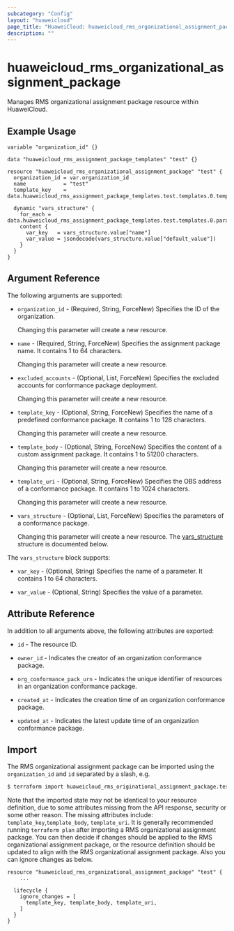 ```yaml
---
subcategory: "Config"
layout: "huaweicloud"
page_title: "HuaweiCloud: huaweicloud_rms_organizational_assignment_package"
description: ""
---
```


# huaweicloud_rms_organizational_assignment_package

Manages RMS organizational assignment package resource within HuaweiCloud.

## Example Usage

```hcl
variable "organization_id" {}

data "huaweicloud_rms_assignment_package_templates" "test" {}

resource "huaweicloud_rms_organizational_assignment_package" "test" {
  organization_id = var.organization_id
  name            = "test"
  template_key    = data.huaweicloud_rms_assignment_package_templates.test.templates.0.template_key

  dynamic "vars_structure" {
    for_each = data.huaweicloud_rms_assignment_package_templates.test.templates.0.parameters
    content {
      var_key   = vars_structure.value["name"]
      var_value = jsondecode(vars_structure.value["default_value"])
    }
  }
}
```

## Argument Reference

The following arguments are supported:

* `organization_id` - (Required, String, ForceNew) Specifies the ID of the organization.

  Changing this parameter will create a new resource.

* `name` - (Required, String, ForceNew) Specifies the assignment package name. It contains 1 to 64 characters.

  Changing this parameter will create a new resource.

* `excluded_accounts` - (Optional, List, ForceNew) Specifies the excluded accounts for conformance package deployment.

  Changing this parameter will create a new resource.

* `template_key` - (Optional, String, ForceNew) Specifies the name of a predefined conformance package. It contains 1 to
  128 characters.

  Changing this parameter will create a new resource.

* `template_body` - (Optional, String, ForceNew) Specifies the content of a custom assignment package. It contains 1 to
  51200 characters.

  Changing this parameter will create a new resource.

* `template_uri` - (Optional, String, ForceNew) Specifies the OBS address of a conformance package. It contains 1 to
  1024 characters.

  Changing this parameter will create a new resource.

* `vars_structure` - (Optional, List, ForceNew) Specifies the parameters of a conformance package.

  Changing this parameter will create a new resource.
The [vars_structure](#OrgAssignmentPackage_VarStructure) structure is documented below.

<a name="OrgAssignmentPackage_VarStructure"></a>
The `vars_structure` block supports:

* `var_key` - (Optional, String) Specifies the name of a parameter. It contains 1 to 64 characters.

* `var_value` - (Optional, String) Specifies the value of a parameter.

## Attribute Reference

In addition to all arguments above, the following attributes are exported:

* `id` - The resource ID.

* `owner_id` - Indicates the creator of an organization conformance package.

* `org_conformance_pack_urn` - Indicates the unique identifier of resources in an organization conformance package.

* `created_at` - Indicates the creation time of an organization conformance package.

* `updated_at` - Indicates the latest update time of an organization conformance package.

## Import

The RMS organizational assignment package can be imported using the `organization_id` and `id` separated by a slash, e.g.

```bash
$ terraform import huaweicloud_rms_originational_assignment_package.test <organization_id>/<id>
```

Note that the imported state may not be identical to your resource definition, due to some attributes missing from the
API response, security or some other reason. The missing attributes include: `template_key`,`template_body`,
`template_uri`. It is generally recommended running `terraform plan` after importing a RMS organizational assignment
package. You can then decide if changes should be applied to the RMS organizational assignment package, or the resource
definition should be updated to align with the RMS organizational assignment package. Also you can ignore changes as below.

```hcl
resource "huaweicloud_rms_organizational_assignment_package" "test" {
    ...

  lifecycle {
    ignore_changes = [
      template_key, template_body, template_uri,
    ]
  }
}
```
